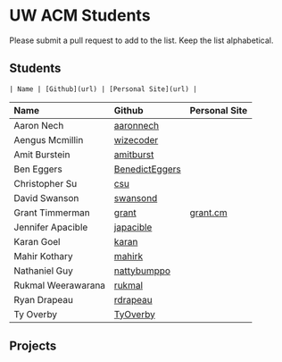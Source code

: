 UW ACM Students
===============

Please submit a pull request to add to the list. Keep the list alphabetical.

## Students
`| Name | [Github](url) | [Personal Site](url) |`

| Name | Github | Personal Site |
| :--- | :----- | :------------ |
| Aaron Nech | [aaronnech](https://github.com/aaronnech) | |
| Aengus Mcmillin | [wizecoder](https://github.com/wizecoder) | |
| Amit Burstein | [amitburst](https://github.com/amitburst) | |
| Ben Eggers | [BenedictEggers](https://github.com/BenedictEggers) | |
| Christopher Su | [csu](https://github.com/csu) | |
| David Swanson | [swansond](https://github.com/swansond) | |
| Grant Timmerman | [grant](https://github.com/grant) | [grant.cm](http://www.grant.cm/) |
| Jennifer Apacible | [japacible](https://github.com/japacible) | |
| Karan Goel | [karan](https://github.com/karan) | |
| Mahir Kothary | [mahirk](https://github.com/mahirk) | |
| Nathaniel Guy | [nattybumppo](https://github.com/nattybumppo) | |
| Rukmal Weerawarana | [rukmal](https://github.com/rukmal) | |
| Ryan Drapeau | [rdrapeau](https://github.com/rdrapeau) | |
| Ty Overby | [TyOverby](https://github.com/TyOverby) | |

## Projects
